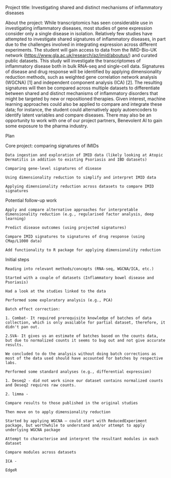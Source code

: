 Project title: Investigating shared and distinct mechanisms of inflammatory diseases 

About the project: While transcriptomics has seen considerable use in investigating inflammatory diseases, most studies of gene expression consider only a single disease in isolation. Relatively few studies have attempted to investigate shared signatures of inflammatory diseases, in part due to the challenges involved in integrating expression across different experiments. The student will gain access to data from the IMID-Bio-UK network (https://www.gla.ac.uk/research/az/imid/aboutus/) and curated public datasets. This study will investigate the transcriptomes of inflammatory disease both in bulk RNA-seq and single-cell data. Signatures of disease and drug response will be identified by applying dimensionality reduction methods, such as weighted gene correlation network analysis (WGCNA) [1] and independent component analysis (ICA) [2]. The resulting signatures will then be compared across multiple datasets to differentiate between shared and distinct mechanisms of inflammatory disorders that might be targeted by new or repositioned therapies. Given interest, machine learning approaches could also be applied to compare and integrate these data; for instance, the student could alternatively apply autoencoders to identify latent variables and compare diseases. There may also be an opportunity to work with one of our project partners, Benevolent AI to gain some exposure to the pharma industry.  

 

Plan 

Core project: comparing signatures of IMIDs 

    Data ingestion and exploration of IMID data (likely looking at Atopic Dermatitis in addition to existing Psoriasis and IBD datasets) 

    Comparing gene-level signatures of disease 

    Using dimensionality reduction to simplify and interpret IMID data 

    Applying dimensionality reduction across datasets to compare IMID signatures 

Potential follow-up work 

    Apply and compare alternative approaches for interpretable dimensionality reduction (e.g., regularised factor analysis, deep learning) 

    Predict disease outcomes (using projected signatures) 

    Compare IMID signatures to signatures of drug response (using CMap/L1000 data) 

    Add functionality to R package for applying dimensionality reduction 

 

Initial steps 

    Reading into relevant methods/concepts (RNA-seq, WGCNA/ICA, etc.) 

    Started with a couple of datasets (Inflammatory bowel disease and Psoriasis) 

    Had a look at the studies linked to the data 

    Performed some exploratory analysis (e.g., PCA) 

    Batch effect correction:  

    1. Combat- It required prerequisite knowledge of batches of data collection, which is only available for partial dataset, therefore, it didn't pan out. 

    2.SVA- It gives us an estimate of batches based on the counts data, but due to normalized counts it seems to bug out and not give accurate results. 

    We concluded to do the analysis without doing batch corrections as most of the data used should have accounted for batches by respective labs. 

    Performed some standard analyses (e.g., differential expression) 

    1. Deseq2 - did not work since our dataset contains normalized counts and Deseq2 requires raw counts. 

    2. limma -  

    Compare results to those published in the original studies 

    Then move on to apply dimensionality reduction 

    Started by applying WGCNA – could start with ReducedExperiment package, but worthwhile to understand and/or attempt to apply underlying WGCNA package 

    Attempt to characterise and interpret the resultant modules in each dataset 

    Compare modules across datasets 

    ICA - 

    EdgeR  

 

 

